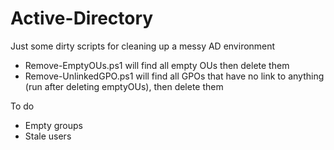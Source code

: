 # Active-Directory
Just some dirty scripts for cleaning up a messy AD environment
- Remove-EmptyOUs.ps1 will find all empty OUs then delete them
- Remove-UnlinkedGPO.ps1 will find all GPOs that have no link to anything (run after deleting emptyOUs), then delete them

To do 
- Empty groups
- Stale users
